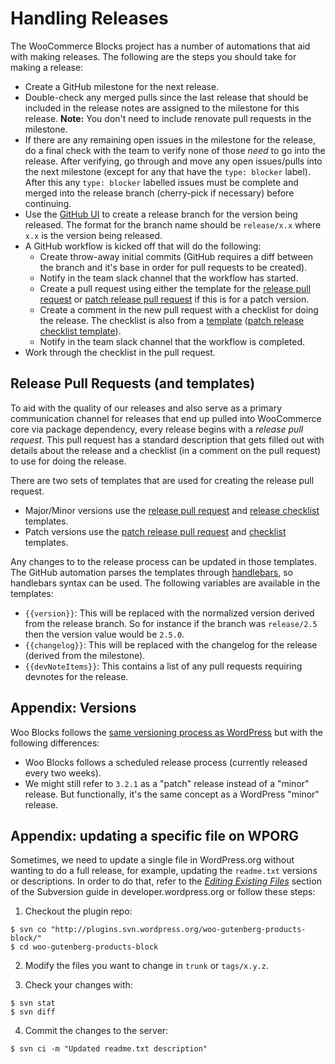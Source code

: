 # Handling Releases

The WooCommerce Blocks project has a number of automations that aid with making releases. The following are the steps you should take for making a release:

* Create a GitHub milestone for the next release.
* Double-check any merged pulls since the last release that should be included in the release notes are assigned to the milestone for this release. **Note:** You don't need to include renovate pull requests in the milestone.
* If there are any remaining open issues in the milestone for the release, do a final check with the team to verify none of those *need* to go into the release. After verifying, go through and move any open issues/pulls into the next milestone (except for any that have the `type: blocker` label). After this any `type: blocker` labelled issues must be complete and merged into the release branch (cherry-pick if necessary) before continuing.
* Use the [GitHub UI](https://docs.github.com/en/github/collaborating-with-issues-and-pull-requests/creating-and-deleting-branches-within-your-repository#creating-a-branch) to create a release branch for the version being released. The format for the branch name should be `release/x.x` where `x.x` is the version being released.
* A GitHub workflow is kicked off that will do the following:
  * Create throw-away initial commits (GitHub requires a diff between the branch and it's base in order for pull requests to be created).
  * Notify in the team slack channel that the workflow has started.
  * Create a pull request using either the template for the [release pull request](../../.github/release-pull-request.md) or [patch release pull request](../../.github/patch-release-pull-request.md) if this is for a patch version.
  * Create a comment in the new pull request with a checklist for doing the release. The checklist is also from a [template](../../.github/release-initial-checklist.md) ([patch release checklist template](../../.github/patch-initial-checklist.md)).
  * Notify in the team slack channel that the workflow is completed.
* Work through the checklist in the pull request.

## Release Pull Requests (and templates)

To aid with the quality of our releases and also serve as a primary communication channel for releases that end up pulled into WooCommerce core via package dependency, every release begins with a _release pull request_. This pull request has a standard description that gets filled out with details about the release and a checklist (in a comment on the pull request) to use for doing the release.

There are two sets of templates that are used for creating the release pull request.

- Major/Minor versions use the [release pull request](../../.github/release-pull-request.md) and [release checklist](../../.github/release-initial-checklist.md) templates.
- Patch versions use the [patch release pull request](../../.github/patch-release-pull-request.md) and [checklist](../../.github/patch-initial-checklist.md) templates.

Any changes to to the release process can be updated in those templates. The GitHub automation parses the templates through [handlebars](https://handlebarsjs.com/), so handlebars syntax can be used. The following variables are available in the templates:

- `{{version}}`: This will be replaced with the normalized version derived from the release branch. So for instance if the branch was `release/2.5` then the version value would be `2.5.0`.
- `{{changelog}}`: This will be replaced with the changelog for the release (derived from the milestone).
- `{{devNoteItems}}`: This contains a list of any pull requests requiring devnotes for the release.


## Appendix: Versions

Woo Blocks follows the [same versioning process as WordPress](https://make.wordpress.org/core/handbook/about/release-cycle/version-numbering/) but with the following differences:

- Woo Blocks follows a scheduled release process (currently released every two weeks).
- We might still refer to `3.2.1` as a "patch" release instead of a "minor" release. But functionally, it's the same concept as a WordPress "minor" release.

## Appendix: updating a specific file on WPORG

Sometimes, we need to update a single file in WordPress.org without wanting to do a full release, for example, updating the `readme.txt` versions or descriptions. In order to do that, refer to the _[Editing Existing Files](https://developer.wordpress.org/plugins/wordpress-org/how-to-use-subversion/#editing-existing-files)_ section of the Subversion guide in developer.wordpress.org or follow these steps:

1. Checkout the plugin repo:

```
$ svn co "http://plugins.svn.wordpress.org/woo-gutenberg-products-block/"
$ cd woo-gutenberg-products-block
```

2. Modify the files you want to change in `trunk` or `tags/x.y.z`.

3. Check your changes with:

```
$ svn stat
$ svn diff
```

4. Commit the changes to the server:

```
$ svn ci -m "Updated readme.txt description"
```
